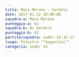 ```yaml
---
title: Maia Merano - Gardolo
date: 2017-01-22 18:00:00
squadra-a: Maia Merano
punteggio-a: 61
squadra-b: Bc Gardolo
punteggio-b: 43
partite/squadra: under-14-16-17
luogo: Palestra ""Segantini""
categoria: under 14
---
```

